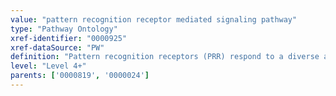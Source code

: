 ```yaml
---
value: "pattern recognition receptor mediated signaling pathway"
type: "Pathway Ontology"
xref-identifier: "0000925"
xref-dataSource: "PW"
definition: "Pattern recognition receptors (PRR) respond to a diverse array of exogenous molecules and also several endogenous ones. PRR's 'sensing' of pathogen-associated molecular patterns (PAMP) or damage-associated (DAMP) prompts signaling cascades leading to the expression of pro-inflammatory genes."
level: "Level 4+"
parents: ['0000819', '0000024']
---
```


